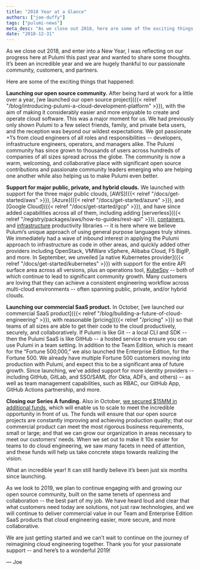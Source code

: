 ```yaml
---
title: "2018 Year at a Glance"
authors: ["joe-duffy"]
tags: ["pulumi-news"]
meta_desc: "As we close out 2018, here are some of the exciting things at Pulumi. We've launched our open source community, with support for many major clouds."
date: "2018-12-31"
---
```


As we close out 2018, and enter into
a New Year, I was reflecting on our progress here at Pulumi this past year and wanted to share some thoughts.
It’s been an incredible year and we are hugely thankful to our passionate community, customers, and
partners.
<!--more-->

Here are some of the exciting things that happened:

**Launching our open source
community.** After being hard at work for a little over a year,
[we launched our open source project]({{< relref "/blog/introducing-pulumi-a-cloud-development-platform" >}}),
with the aim of making it considerably easier and more enjoyable to create and operate
cloud software. This was a major moment for us. We had previously only shown Pulumi to a few select friends,
family, and private beta users, and the reception was beyond our wildest expectations. We got passionate +1’s
from cloud engineers of all roles and responsibilities -- developers, infrastructure engineers, operators, and
managers alike. The Pulumi community has since grown to thousands of users across hundreds of companies of all
sizes spread across the globe. The community is now a warm, welcoming, and collaborative place with significant
open source contributions and passionate community leaders emerging who are helping one another while also
helping us to make Pulumi even better.

**Support for major public, private, and hybrid clouds.** We launched with support for the three major public
clouds, [AWS]({{< relref "/docs/get-started/aws" >}}), [Azure]({{< relref "/docs/get-started/azure" >}}), and
[Google Cloud]({{< relref "/docs/get-started/gcp" >}}), and have since added capabilities across all
of them, including adding [serverless]({{< relref "/registry/packages/aws/how-to-guides/rest-api" >}}),
[containers](https://github.com/pulumi/examples/blob/master/aws-ts-containers/index.ts), and
[infrastructure](https://github.com/pulumi/examples/blob/master/aws-js-webserver/index.js)
productivity libraries -- it is here where we believe Pulumi’s unique approach of using general purpose languages truly
shines. We immediately had a wave of inbound interest in applying the Pulumi approach to infrastructure as code in other
areas, and quickly added other providers including OpenStack, VMWare vSphere, Alibaba Cloud, F5 BigIP, and more. In
September, we unveiled [a native Kubernetes provider]({{< relref "/docs/get-started/kubernetes" >}}) with support for the
entire API surface area across all versions, plus an operations tool, [KubeSpy](https://github.com/pulumi/kubespy) --
both of which continue to lead to significant community growth. Many customers are loving that they can achieve a
consistent engineering workflow across multi-cloud environments -- often spanning public, private, and/or hybrid clouds.

**Launching our commercial SaaS product.** In October, [we launched our commercial SaaS
product]({{< relref "/blog/building-a-future-of-cloud-engineering" >}}), with reasonable
[pricing]({{< relref "/pricing" >}}) so that teams of all sizes are able to get their code to the cloud
productively, securely, and collaboratively. If Pulumi is like Git -- a local CLI and SDK -- then the Pulumi SaaS is
like GitHub -- a hosted service to ensure you can use Pulumi in a team setting. In addition to the Team Edition, which
is meant for the “Fortune 500,000,” we also launched the Enterprise Edition, for the Fortune 500. We already have
multiple Fortune 500 customers moving into production with Pulumi, and expect this to be a significant area of future
growth. Since launching, we’ve added support for more identity providers -- including GitHub, GitLab, and SSO/SAML (for
Okta, ADFs, and others) -- as well as team management capabilities, such as RBAC, our GitHub App, GitHub Actions
partnership, and more.

**Closing our Series A funding.** Also in October, [we secured $15MM in additional
funds](https://www.geekwire.com/2018/pulumi-raises-15m-series-funding-round-launches-multicloud-app-deployment-service/),
which will enable us to scale to meet the incredible opportunity in front of us. The funds will ensure that our open
source projects are constantly improving and achieving production quality; that our commercial product can meet the most
rigorous business requirements, small or large; and that we can grow our organization in areas necessary to meet our
customers’ needs. When we set out to make it 10x easier for teams to do cloud engineering, we saw many facets in need of
attention, and these funds will help us take concrete steps towards realizing the vision.

What an incredible year! It can still hardly believe it’s been just six months since launching.

As we look to 2019, we plan to continue engaging with and growing our open source community, built on the same tenets of openness and collaboration -- the best part of
my job. We have heard loud and clear that what customers need today are solutions, not just raw technologies, and we
will continue to deliver commercial value in our Team and Enterprise Edition SaaS products that cloud engineering
easier, more secure, and more collaborative.

We are just getting started and we can’t wait to continue on the journey of
reimagining cloud engineering together. Thank you for your passionate support -- and here’s to a wonderful 2019!

— Joe

